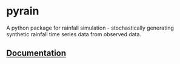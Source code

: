 # pyrain

A python package for rainfall simulation - stochastically generating synthetic rainfall time series data from observed data.

## [Documentation](https://darshanbaral.github.io/py_docs/pyrain/)
